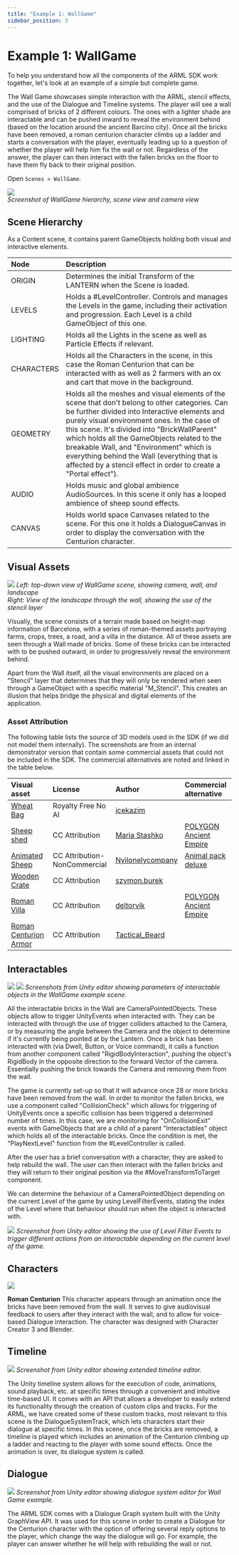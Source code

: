 ```yaml
---
title: "Example 1: WallGame"
sidebar_position: 3
---
```


# Example 1: WallGame
To help you understand how all the components of the ARML SDK work together, let's look at an example of a simple but complete game. 

The Wall Game showcases simple interaction with the ARML, stencil effects, and the use of the Dialogue and Timeline systems. The player will see a wall comprised of bricks of 2 different colours. The ones with a lighter shade are interactable and can be pushed inward to reveal the environment behind (based on the location around the ancient Barcino city). Once all the bricks have been removed, a roman centurion character climbs up a ladder and starts a conversation with the player, eventually leading up to a question of whether the player will help him fix the wall or not. Regardless of the answer, the player can then interact with the fallen bricks on the floor to have them fly back to their original position.

Open `Scenes > WallGame`.

![](./assets/Pasted%20image%2020240119121346.png)  
*Screenshot of WallGame hierarchy, scene view and camera view*

## Scene Hierarchy
As a Content scene, it contains parent GameObjects holding both visual and interactive elements.  

| Node       | Description |
|:-----------|:------------|  
| ORIGIN     | Determines the initial Transform of the LANTERN when the Scene is loaded. |
| LEVELS     | Holds a #LevelController. Controls and manages the Levels in the game, including their activation and progression. Each Level is a child GameObject of this one. |
| LIGHTING   | Holds all the Lights in the scene as well as Particle Effects if relevant. |
| CHARACTERS | Holds all the Characters in the scene, in this case the Roman Centurion that can be interacted with as well as 2 farmers with an ox and cart that move in the background. |
| GEOMETRY   | Holds all the meshes and visual elements of the scene that don't belong to other categories. Can be further divided into Interactive elements and purely visual environment ones. In the case of this scene. It's divided into "BrickWallParent" which holds all the GameObjects related to the breakable Wall, and "Environment" which is everything behind the Wall (everything that is affected by a stencil effect in order to create a "Portal effect"). |
| AUDIO      | Holds music and global ambience AudioSources. In this scene it only has a looped ambience of sheep sound effects. |
| CANVAS     | Holds world space Canvases related to the scene. For this one it holds a DialogueCanvas in order to display the conversation with the Centurion character. |

## Visual Assets

![](./assets/Pasted%20image%2020240119123008.png)
*Left: top-down view of WallGame scene, showing camera, wall, and landscape*  
*Right: View of the landscape through the wall, showing the use of the stencil layer*

Visually, the scene consists of a terrain made based on height-map information of Barcelona, with a series of roman-themed assets portraying farms, crops, trees, a road, and a villa in the distance. All of these assets are seen through a Wall made of bricks. Some of these bricks can be interacted with to be pushed outward, in order to progressively reveal the environment behind.  

Apart from the Wall itself, all the visual environments are placed on a "Stencil" layer that determines that they will only be rendered when seen through a GameObject with a specific material "M_Stencil". This creates an illusion that helps bridge the physical and digital elements of the application.

### Asset Attribution

The following table lists the source of 3D models used in the SDK (if we did not model them internally). The screenshots are from an internal demonstrator version that contain some commercial assets that could not be included in the SDK. The commercial alternatives are noted and linked in the table below.

| Visual asset       | License | Author | Commercial alternative |
|:---|:---|:---|:---|  
| [Wheat Bag](https://www.cgtrader.com/free-3d-models/military/other/sandbag-1) | Royalty Free No AI | [icekazim](https://www.cgtrader.com/designers/icekazim) |
| [Sheep shed](https://sketchfab.com/3d-models/sheep-shed-024cd7a8d35147c8b3e3064685c6bf4b) | CC Attribution | [Maria Stashko](https://sketchfab.com/maria_stashko) | [POLYGON Ancient Empire](https://assetstore.unity.com/packages/3d/environments/historic/polygon-ancient-empire-low-poly-3d-art-by-synty-224020) |
| [Animated Sheep](https://sketchfab.com/3d-models/sheep-test-non-commercial-196bb78e6e6343888d09f468a6a9dbc7) | CC Attribution-NonCommercial | [Nyilonelycompany](https://sketchfab.com/Nyilonelycompany) | [Animal pack deluxe](https://assetstore.unity.com/packages/3d/characters/animals/animal-pack-deluxe-99702) |
| [Wooden Crate](https://sketchfab.com/3d-models/ikea-wooden-crate-4c5d81d4b18644df9f9f2959f198f186) | CC Attribution | [szymon.burek](https://sketchfab.com/szymon.burek) 
| [Roman Villa](https://sketchfab.com/3d-models/roman-villa-fcc3241662174fbbb146e6cf658293a9) | CC Attribution | [deltorvik](https://sketchfab.com/deltorvik) | [POLYGON Ancient Empire](https://assetstore.unity.com/packages/3d/environments/historic/polygon-ancient-empire-low-poly-3d-art-by-synty-224020) |
| [Roman Centurion Armor](https://sketchfab.com/3d-models/roman-centurion-armor-d0c6de99f16c49f386a9f8d7c3120dec) | CC Attribution | [Tactical_Beard](https://sketchfab.com/Tactical_Beard) |


## Interactables
![](./assets/Pasted%20image%2020240119123837.png)
![](./assets/Pasted%20image%2020240119124256.png)
*Screenshots from Unity editor showing parameters of interactable objects in the WallGame example scene.*

All the interactable bricks in the Wall are CameraPointedObjects. These objects allow to trigger UnityEvents when interacted with. They can be interacted with through the use of trigger colliders attached to the Camera, or by measuring the angle between the Camera and the object to determine if it's currently being pointed at by the Lantern. Once a brick has been interacted with (via Dwell, Button, or Voice command), it calls a function from another component called "RigidBodyInteraction", pushing the object's RigidBody in the opposite direction to the forward Vector of the camera. Essentially pushing the brick towards the Camera and removing them from the wall.

The game is currently set-up so that it will advance once 28 or more bricks have been removed from the wall. In order to monitor the fallen bricks, we use a component called "CollisionCheck" which allows for triggering of UnityEvents once a specific collision has been triggered a determined number of times. In this case, we are monitoring for "OnCollisionExit" events with GameObjects that are a child of a parent "Interactables" object which holds all of the interactable bricks. Once the condition is met, the "PlayNextLevel" function from the #LevelController is called.

After the user has a brief conversation with a character, they are asked to help rebuild the wall. The user can then interact with the fallen bricks and they will return to their original position via the #MoveTransformToTarget component.

We can determine the behaviour of a CameraPointedObject depending on the current Level of the game by using LevelFilterEvents, stating the index of the Level where that behaviour should run when the object is interacted with.

 ![](./assets/Pasted%20image%2020240124142303.png)
 *Screenshot from Unity editor showing the use of Level Filter Events to trigger different actions from an interactable depending on the current level of the game.*
## Characters
![](./assets/Pasted%20image%2020240119130528.png)

**Roman Centurion** This character appears through an animation once the bricks have been removed from the wall. It serves to give audiovisual feedback to users after they interact with the wall, and to allow for voice-based Dialogue interaction. The character was designed with Character Creator 3 and Blender.

## Timeline
![](./assets/Pasted%20image%2020240119130931.png)
*Screenshot from Unity editor showing extended timeline editor.*

The Unity timeline system allows for the execution of code, animations, sound playback, etc. at specific times through a convenient and intuitive time-based UI. It comes with an API that allows a developer to easily extend its functionality through the creation of custom clips and tracks. For the ARML, we have created some of these custom tracks, most relevant to this scene is the DialogueSystemTrack, which lets characters start their dialogue at specific times. In this scene, once the bricks are removed, a timeline is played which includes an animation of the Centurion climbing up a ladder and reacting to the player with some sound effects. Once the animation is over, its dialogue system is called.

## Dialogue
![](./assets/arml-wallgame-dialogue.png)
*Screenshot from Unity editor showing dialogue system editor for Wall Game example.*

The ARML SDK comes with a Dialogue Graph system built with the Unity GraphView API. It was used for this scene in order to create a Dialogue for the Centurion character with the option of offering several reply options to the player, which change the way the dialogue will go. For example, the player can answer whether he will help with rebuilding the wall or not.
